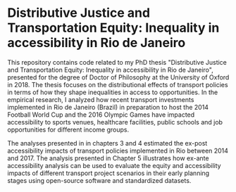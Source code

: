# Distributive Justice and Transportation Equity: Inequality in accessibility in Rio de Janeiro

This repository contains code related to my PhD thesis "Distributive Justice and Transportation Equity: Inequality in accessibility in Rio de Janeiro", presented for the degree of Doctor of Philosophy at the University of Oxford in 2018. The thesis focuses on the distributional effects of transport policies in terms of how they shape inequalities in access to opportunities. In the empirical research, I analyzed how recent transport investments implemented in Rio de Janeiro (Brazil) in preparation to host the 2014 Football World Cup and the 2016 Olympic Games have impacted accessibility to sports venues, healthcare facilities, public schools and job opportunities for different income groups. 


The analyses presented in in chapters 3 and 4 estimated the ex-post accessibility impacts of transport policies implemented in Rio between 2014 and 2017. The analysis presented in Chapter 5 illustrates how ex-ante accessibility analysis can be used to evaluate the equity and accessibility impacts of different transport project scenarios in their early planning stages using open-source software and standardized datasets. 
